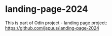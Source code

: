 # landing-page-2024
This is part of Odin project - landing page project: https://github.com/japuus/landing-page-2024